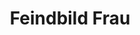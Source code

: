 ---
title: 'Feindbild Frau'

year: 2021

venue: "🇩🇪 DER SPIEGEL"

link: "https://www.spiegel.de/politik/deutschland/frauenfeindlichkeit-im-internet-die-duestere-welt-enthemmter-maenner-a-00000000-0002-0001-0000-000175304147"

archive: "./files/derspiegel.pdf"

related_paper: 'The Evolution of the Manosphere Across the Web'

---